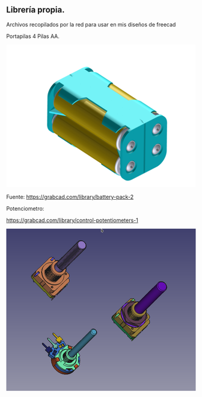 ## Librería propia.
Archivos recopilados por la red para usar en mis diseños de freecad

Portapilas 4 Pilas AA.


![pilas](./imagenes/pack4aa.png)


Fuente: https://grabcad.com/library/battery-pack-2


Potenciometro:

https://grabcad.com/library/control-potentiometers-1

![Potenciometro](./imagenes/potenciometros.png)


